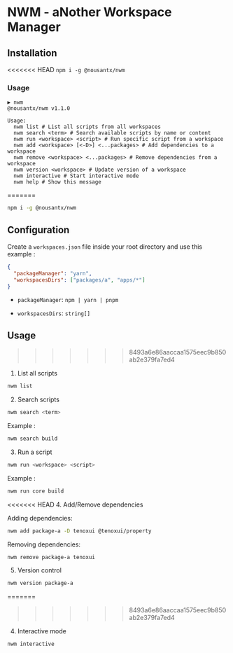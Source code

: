 # NWM - aNother Workspace Manager

## Installation

<<<<<<< HEAD
`npm i -g @nousantx/nwm`

### Usage

```
▶ nwm
@nousantx/nwm v1.1.0

Usage:
  nwm list # List all scripts from all workspaces
  nwm search <term> # Search available scripts by name or content
  nwm run <workspace> <script> # Run specific script from a workspace
  nwm add <workspace> [<-D>] <...packages> # Add dependencies to a workspace
  nwm remove <workspace> <...packages> # Remove dependencies from a workspace
  nwm version <workspace> # Update version of a workspace
  nwm interactive # Start interactive mode
  nwm help # Show this message
```

=======
```sh
npm i -g @nousantx/nwm
```

## Configuration

Create a `workspaces.json` file inside your root directory and use this example :

```json
{
  "packageManager": "yarn",
  "workspacesDirs": ["packages/a", "apps/*"]
}
```

- `packageManager`: `npm | yarn | pnpm`

- `workspacesDirs`: `string[]`

## Usage

>>>>>>> 8493a6e86aaccaa1575eec9b850ab2e379fa7ed4
1. List all scripts

```sh
nwm list
```

2. Search scripts

```sh
nwm search <term>
```

Example :

```sh
nwm search build
```

3. Run a script

```sh
nwm run <workspace> <script>
```

Example :

```sh
nwm run core build
```

<<<<<<< HEAD
4. Add/Remove dependencies

Adding dependencies:

```sh
nwm add package-a -D tenoxui @tenoxui/property
```

Removing dependencies:

```sh
nwm remove package-a tenoxui
```

5. Version control

```sh
nwm version package-a
```

=======
>>>>>>> 8493a6e86aaccaa1575eec9b850ab2e379fa7ed4
4. Interactive mode

```sh
nwm interactive
```
